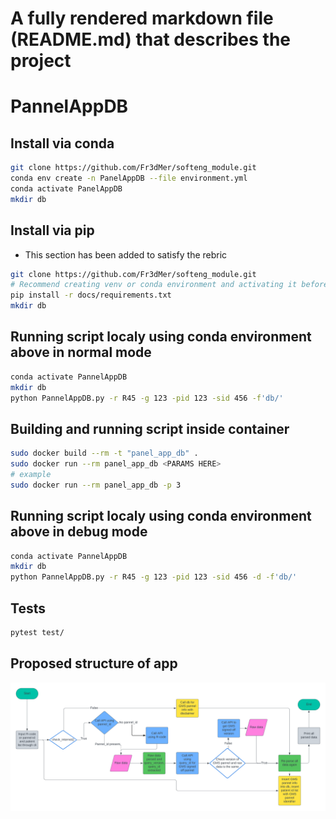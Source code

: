 # A fully rendered markdown file (README.md) that describes the project

# PannelAppDB

## Install via conda
```bash
git clone https://github.com/Fr3dMer/softeng_module.git
conda env create -n PanelAppDB --file environment.yml
conda activate PanelAppDB
mkdir db
```

## Install via pip
- This section has been added to satisfy the rebric 
```bash
git clone https://github.com/Fr3dMer/softeng_module.git
# Recommend creating venv or conda environment and activating it before carrying out this step
pip install -r docs/requirements.txt
mkdir db
```
## Running script localy using conda environment above in normal mode
```bash
conda activate PannelAppDB
mkdir db
python PannelAppDB.py -r R45 -g 123 -pid 123 -sid 456 -f'db/'
```
## Building and running script inside container 
```bash
sudo docker build --rm -t "panel_app_db" .
sudo docker run --rm panel_app_db <PARAMS HERE>
# example
sudo docker run --rm panel_app_db -p 3
```

## Running script localy using conda environment above in debug mode
```bash
conda activate PannelAppDB
mkdir db
python PannelAppDB.py -r R45 -g 123 -pid 123 -sid 456 -d -f'db/'
```



## Tests
```bash
pytest test/
```



## Proposed structure of app
![flow chart showing structure of app](docs/Flowchart.png)

